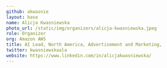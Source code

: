 ```yaml
---
github: akwasnie
layout: base
name: Alicja Kwasniewska
photo_url: /static/img/organizers/alicja-kwasniewska.jpeg
role: Organizer
org: Amazon AWS
title: AI Lead, North America, Advertisement and Marketing,
twitter: kwasniewskaala
website: https://www.linkedin.com/in/alicjakwasniewska/
---
```

